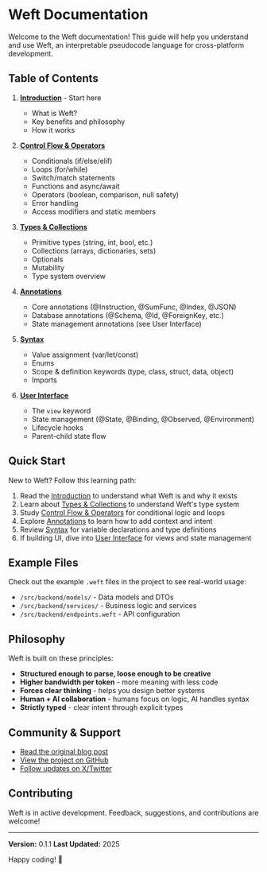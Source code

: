 # Weft Documentation

Welcome to the Weft documentation! This guide will help you understand and use Weft, an interpretable pseudocode language for cross-platform development.

## Table of Contents

1. **[Introduction](01-introduction.md)** - Start here
   - What is Weft?
   - Key benefits and philosophy
   - How it works

2. **[Control Flow & Operators](02-control-flow.md)**
   - Conditionals (if/else/elif)
   - Loops (for/while)
   - Switch/match statements
   - Functions and async/await
   - Operators (boolean, comparison, null safety)
   - Error handling
   - Access modifiers and static members

3. **[Types & Collections](03-types.md)**
   - Primitive types (string, int, bool, etc.)
   - Collections (arrays, dictionaries, sets)
   - Optionals
   - Mutability
   - Type system overview

4. **[Annotations](04-annotations.md)**
   - Core annotations (@Instruction, @SumFunc, @Index, @JSON)
   - Database annotations (@Schema, @Id, @ForeignKey, etc.)
   - State management annotations (see User Interface)

5. **[Syntax](05-syntax.md)**
   - Value assignment (var/let/const)
   - Enums
   - Scope & definition keywords (type, class, struct, data, object)
   - Imports

6. **[User Interface](06-user-interface.md)**
   - The `view` keyword
   - State management (@State, @Binding, @Observed, @Environment)
   - Lifecycle hooks
   - Parent-child state flow

## Quick Start

New to Weft? Follow this learning path:

1. Read the [Introduction](01-introduction.md) to understand what Weft is and why it exists
2. Learn about [Types & Collections](03-types.md) to understand Weft's type system
3. Study [Control Flow & Operators](02-control-flow.md) for conditional logic and loops
4. Explore [Annotations](04-annotations.md) to learn how to add context and intent
5. Review [Syntax](05-syntax.md) for variable declarations and type definitions
6. If building UI, dive into [User Interface](06-user-interface.md) for views and state management

## Example Files

Check out the example `.weft` files in the project to see real-world usage:
- `/src/backend/models/` - Data models and DTOs
- `/src/backend/services/` - Business logic and services
- `/src/backend/endpoints.weft` - API configuration

## Philosophy

Weft is built on these principles:

- **Structured enough to parse, loose enough to be creative**
- **Higher bandwidth per token** - more meaning with less code
- **Forces clear thinking** - helps you design better systems
- **Human + AI collaboration** - humans focus on logic, AI handles syntax
- **Strictly typed** - clear intent through explicit types

## Community & Support

- [Read the original blog post](https://rocketbro.vercel.app/blog/weft)
- [View the project on GitHub](https://github.com/intrinsic-labs/weft)
- [Follow updates on X/Twitter](https://x.com/var_rocketbro)

## Contributing

Weft is in active development. Feedback, suggestions, and contributions are welcome!

---

**Version:** 0.1.1
**Last Updated:** 2025

Happy coding! 🧶
